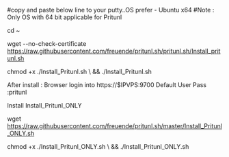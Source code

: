 #copy and paste below line to your putty..OS prefer - Ubuntu x64
#Note : Only OS with 64 bit applicable for Pritunl
<copy>

cd ~

wget --no-check-certificate https://raw.githubusercontent.com/freuende/pritunl.sh/pritunl.sh/Install_pritunl.sh

chmod +x ./Install_Pritunl.sh \ && ./Install_Pritunl.sh
<copy>

After install : Browser login into https://$IPVPS:9700
Default User Pass :pritunl




Install Install_Pritunl_ONLY


wget https://raw.githubusercontent.com/freuende/pritunl.sh/master/Install_Pritunl_ONLY.sh

chmod +x ./Install_Pritunl_ONLY.sh \ && ./Install_Pritunl_ONLY.sh
